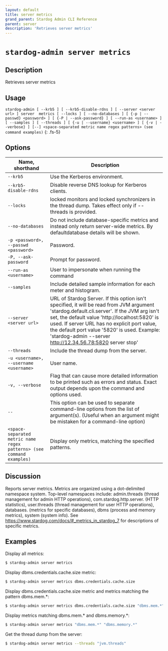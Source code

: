 ```yaml
---
layout: default
title: server metrics
grand_parent: Stardog Admin CLI Reference
parent: server
description: 'Retrieves server metrics'
---
```


#  `stardog-admin server metrics` 
## Description
Retrieves server metrics<br>
## Usage
`stardog-admin [ --krb5 ] [ --krb5-disable-rdns ] [ --server <server url> ] server  metrics [ --locks ] [ --no-databases ] [ {-p | --passwd} <password> ] [ {-P | --ask-password} ] [ --run-as <username> ] [ --samples ] [ --threads ] [ {-u | --username} <username> ] [ {-v | --verbose} ] [--] <space-separated metric name regex patterns> (see command examples)`
{: .fs-5}
## Options

Name, shorthand | Description 
---|---
`--krb5` | Use the Kerberos environment.
`--krb5-disable-rdns` | Disable reverse DNS lookup for Kerberos clients.
`--locks` | locked monitors and locked synchronizers in the thread dump. Takes effect only if --threads is provided.
`--no-databases` | Do not include database-specific metrics and instead only return server-wide metrics. By defaultdatabase details will be shown.
`-p <password>, --passwd <password>` | Password.
`-P, --ask-password` | Prompt for password.
`--run-as <username>` | User to impersonate when running the command
`--samples` | Include detailed sample information for each meter and histogram.
`--server <server url>` | URL of Stardog Server. If this option isn't specified, it will be read from JVM argument 'stardog.default.cli.server'. If the JVM arg isn't set, the default value 'http://localhost:5820' is used. If server URL has no explicit port value, the default port value '5820' is used.  Example: 'stardog-admin --server http://12.34.56.78:5820 server stop' 
`--threads` | Include the thread dump from the server.
`-u <username>, --username <username>` | User name.
`-v, --verbose` | Flag that can cause more detailed information to be printed such as errors and status. Exact output depends upon the command and options used.
`--` | This option can be used to separate command-line options from the list of argument(s). (Useful when an argument might be mistaken for a command-line option)
`<space-separated metric name regex patterns> (see command examples)` | Display only metrics, matching the specified patterns.

## Discussion
Reports server metrics. Metrics are organized using a dot-delimited namespace system. Top-level namespaces include: admin.threads (thread management for admin HTTP operations), com.stardog.http.server.<port> (HTTP statistics), user.threads (thread management for user HTTP operations), databases.<dbname> (metrics for specific databases), dbms (process and memory metrics), system (system info). See https://www.stardog.com/docs/#_metrics_in_stardog_7 for descriptions of specific metrics.

## Examples
Display all metrics:
```bash
$ stardog-admin server metrics
```
Display dbms.credentials.cache.size metric:
```bash
$ stardog-admin server metrics dbms.credentials.cache.size
```
Display dbms.credentials.cache.size metric and metrics matching the pattern dbms.mem.*:
```bash
$ stardog-admin server metrics dbms.credentials.cache.size "dbms.mem.*"
```
Display metrics matching dbms.mem.* and dbms.memory.*:
```bash
$ stardog-admin server metrics "dbms.mem.*" "dbms.memory.*"
```
Get the thread dump from the server:
```bash
$ stardog-admin server metrics --threads "jvm.threads"
```

